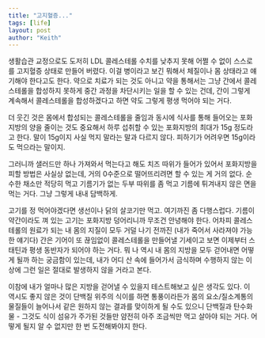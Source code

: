 ```yaml
---
title: "고지혈증..."
tags: [life]
layout: post
author: "Keith"
---
```


생활습관 교정으로도 도저히 LDL 콜레스테롤 수치를 낮추지 못해 어쩔 수 없이 스스로를 고지혈증 상태로 만들어 버렸다. 이걸 병이라고 보긴 뭐해서 체질이나 몸 상태라고 얘기해야 한다고도 한다. 약으로 치료가 되는 것도 아니고 약을 통해서는 그냥 간에서 콜레스테롤을 합성하지 못하게 중간 과정을 차단시키는 일을 할 수 있는 건데, 간이 그렇게 계속해서 콜레스테롤을 합성하겠다고 하면 약도 그렇게 평생 먹어야 되는 거다.

더 웃긴 것은 몸에서 합성되는 콜레스테롤을 줄임과 동시에 식사를 통해 들어오는 포화지방의 양을 줄이는 것도 중요해서 하루 섭취할 수 있는 포화지방의 최대가 15g 정도라고 한다. 말이 15g이지 사실 먹지 말라는 말과 다르지 않다. 피하기가 어려우면 15g이라도 먹으라는 말이지.

그러니까 샐러드만 하나 가져와서 먹는다고 해도 치즈 따위가 들어가 있어서 포화지방을 피할 방법은 사실상 없는데, 거의 0수준으로 떨어뜨리려면 할 수 있는 게 거의 없다. 순수한 채소만 적당히 먹고 기름기가 없는 두부 따위를 좀 먹고 기름에 튀겨내지 않은 면을 먹는 거다. 그냥 그렇게 내내 담백하게. 

고기를 정 먹어야겠다면 생선이나 닭의 살코기만 먹고. 여기까진 좀 다행스럽다. 기름이 약간이라도 껴 있는 고기는 포화지방 덩어리니까 무조건 안녕해야 한다. 어차피 콜레스테롤의 원료가 되는 내 몸의 지질이 모두 거덜 나기 전까진 (내가 죽어서 사라져야 가능한 얘기다) 간은 기어이 또 끊임없이 콜레스테롤을 만들어낼 기세이고 보면 이제부터 스태틴과 평생 동반자가 되어야 하는 거다. 뭐 나 역시 내 몸의 지방을 모두 걷어내면 어떻게 될까 하는 궁금함이 있는데, 내가 어디 산 속에 들어가서 금식하며 수행하지 않는 이상에 그런 일은 절대로 발생하지 않을 거라고 본다. 

이참에 내가 얼마나 많은 지방을 걷어낼 수 있을지 테스트해보고 싶은 생각도 있다. 이 역시도 좋지 않은 것이 단백질 위주의 식이를 하면 통풍이라든가 몸의 요소/질소계통의 물질들이 늘어나서 같은 원하지 않는 결과를 맞이하게 될 수도 있으니 단백질과 탄수화물 - 그것도 식이 섬유가 주가된 것들만 얌전히 아주 조금씩만 먹고 살아야 되는 거다. 어떻게 될지 알 수 없지만 한 번 도전해봐야지 한다.
